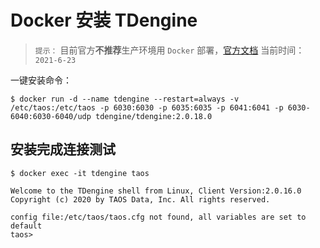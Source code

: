 # Docker 安装 TDengine

> `提示：` 目前官方**不推荐**生产环境用 `Docker` 部署，[官方文档](https://www.taosdata.com/cn/documentation/getting-started/docker)
> 当前时间： `2021-6-23`

一键安装命令：

```shell
$ docker run -d --name tdengine --restart=always -v /etc/taos:/etc/taos -p 6030:6030 -p 6035:6035 -p 6041:6041 -p 6030-6040:6030-6040/udp tdengine/tdengine:2.0.18.0
```

## 安装完成连接测试

```shell
$ docker exec -it tdengine taos

Welcome to the TDengine shell from Linux, Client Version:2.0.16.0
Copyright (c) 2020 by TAOS Data, Inc. All rights reserved.

config file:/etc/taos/taos.cfg not found, all variables are set to default
taos>
```
